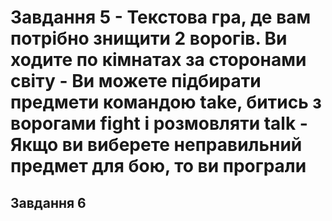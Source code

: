 <h1> Завдання 5 </h1?>
- Текстова гра, де вам потрібно знищити 2 ворогів. Ви ходите по кімнатах за сторонами світу
- Ви можете підбирати предмети командою take, битись з ворогами fight і розмовляти talk
- Якщо ви виберете неправильний предмет для бою, то ви програли
<h2> Завдання 6 </h2>
